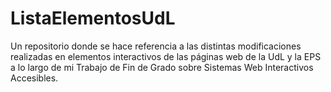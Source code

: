 # ListaElementosUdL
Un repositorio donde se hace referencia a las distintas modificaciones realizadas en elementos interactivos de las páginas web de la UdL y la EPS a lo largo de mi Trabajo de Fin de Grado sobre Sistemas Web Interactivos Accesibles.
